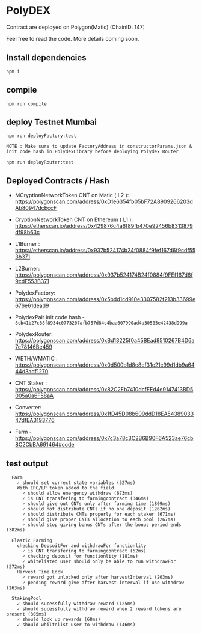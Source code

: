 # PolyDEX

Contract are deployed on Polygon(Matic) (ChainID: 147)

Feel free to read the code. More details coming soon.

## Install dependencies

```
npm i
```

## compile

```
npm run compile
```

## deploy Testnet Mumbai

```
npm run deployFactory:test

NOTE : Make sure to update FactoryAddress in constructorParams.json & init code hash in PolydexLibrary before deploying Polydex Router

npm run deployRouter:test
```

## Deployed Contracts / Hash

- MCryptionNetworkToken CNT on Matic ( L2 ): https://polygonscan.com/address/0xD1e6354fb05bF72A8909266203dAb80947dcEccF

- CryptionNetworkToken CNT on Ethereum ( L1 ): https://etherscan.io/address/0x429876c4a6f89fb470e92456b8313879df98b63c

- L1Burner : https://etherscan.io/address/0x937b524174b24f0884f9fef167d6f9cdf553b371

- L2Burner: https://polygonscan.com/address/0x937b524174B24f0884f9FEf167d6f9cdF553B371

- PolydexFactory: https://polygonscan.com/address/0x5bdd1cd910e3307582f213b33699e676e61dead9

- PolydexPair init code hash - `8cb41b27c88f8934c0773207afb757d84c4baa607990ad4a30505e42438d999a`

- PolydexRouter: https://polygonscan.com/address/0xBd13225f0a45BEad8510267B4D6a7c78146Be459

- WETH/WMATIC : https://polygonscan.com/address/0x0d500b1d8e8ef31e21c99d1db9a6444d3adf1270

- CNT Staker : https://polygonscan.com/address/0x82C2Fb7410dcfFEd4e9147413BD5005a0a6F58aA

- Converter: https://polygonscan.com/address/0x1fD45D08b609ddD18EA5438903347dfEA3193776

- Farm - https://polygonscan.com/address/0x7c3a78c3C2B6B90F6A523ae76cb8C2CbBA691464#code

## test output

```
  Farm
    ✓ should set correct state variables (527ms)
    With ERC/LP token added to the field
      ✓ should allow emergency withdraw (673ms)
      ✓ is CNT transfering to farmingcontract (346ms)
      ✓ should give out CNTs only after farming time (1809ms)
      ✓ should not distribute CNTs if no one deposit (1262ms)
      ✓ should distribute CNTs properly for each staker (671ms)
      ✓ should give proper CNTs allocation to each pool (267ms)
      ✓ should stop giving bonus CNTs after the bonus period ends (382ms)

  Elastic Farming
    checking DepsoitFor and withdrawFor functionlity
      ✓ is CNT transfering to farmingcontract (52ms)
      ✓ checking deposit for functionlity (181ms)
      ✓ whitelisted user should only be able to run withdrawFor (272ms)
    Harvest Time Lock
      ✓ reward got unlocked only after harvestInterval (203ms)
      ✓ pending reward give after harvest interval if use withdraw (263ms)

  StakingPool
    ✓ should sucessfully withdraw reward (125ms)
    ✓ should sucessfully withdraw reward when 2 reward tokens are present (305ms)
    ✓ should lock up rewards (68ms)
    ✓ should whiltelist user to withdraw (146ms)
```
